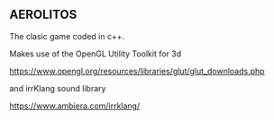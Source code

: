 ## AEROLITOS
 The clasic game coded in c++. 
 
 Makes use of the OpenGL Utility Toolkit for 3d

 https://www.opengl.org/resources/libraries/glut/glut_downloads.php

 and irrKlang sound library

 https://www.ambiera.com/irrklang/

